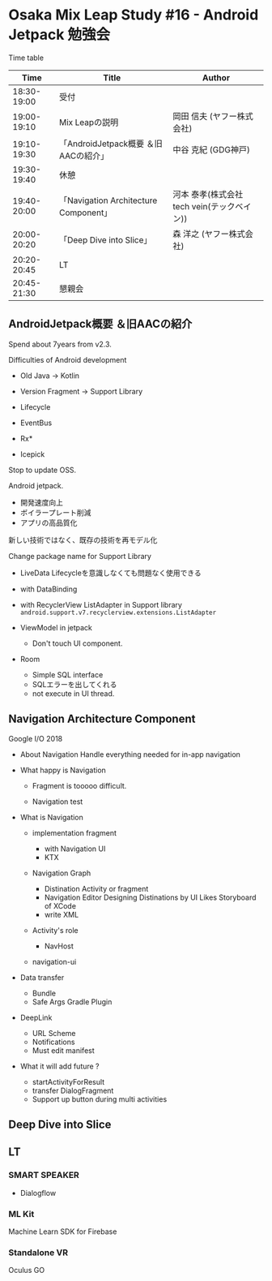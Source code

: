 # Osaka Mix Leap Study #16 - Android Jetpack 勉強会


Time table

|Time|Title|Author|
|--|--|---|
|18:30-19:00|受付||
|19:00-19:10|Mix Leapの説明|岡田 信夫 (ヤフー株式会社)
|19:10-19:30|「AndroidJetpack概要 ＆旧AACの紹介」|中谷 克紀 (GDG神戸)|
|19:30-19:40|休憩	||
|19:40-20:00|「Navigation Architecture Component」|河本 泰孝(株式会社tech vein(テックベイン))|
|20:00-20:20|「Deep Dive into Slice」|森 洋之 (ヤフー株式会社)|
|20:20-20:45|LT||
|20:45-21:30|懇親会|||


## AndroidJetpack概要 ＆旧AACの紹介
Spend about 7years from v2.3.

Difficulties of Android development
* Old Java
-> Kotlin

* Version Fragment
-> Support Library

* Lifecycle
 * EventBus
 * Rx*
 * Icepick

Stop to update OSS.

Android jetpack.


* 開発速度向上
* ボイラープレート削減
* アプリの高品質化

新しい技術ではなく、既存の技術を再モデル化

Change package name for Support Library

* LiveData
Lifecycleを意識しなくても問題なく使用できる

 * with DataBinding
 * with RecyclerView
   ListAdapter in Support library
   `android.support.v7.recyclerview.extensions.ListAdapter`

* ViewModel in jetpack
  * Don't touch UI component.

* Room
  * Simple SQL interface
  * SQLエラーを出してくれる
  * not execute in UI thread.




## Navigation Architecture Component
Google I/O 2018

* About Navigation
Handle everything needed for in-app navigation

* What happy is Navigation

  * Fragment is tooooo difficult.

  * Navigation test

* What is Navigation
  * implementation fragment
    * with Navigation UI
    * KTX
  * Navigation Graph
    * Distination
      Activity or fragment
    * Navigation Editor
      Designing Distinations by UI
      Likes Storyboard of XCode
    * write XML

  * Activity's role
    * NavHost
  * navigation-ui
* Data transfer
  * Bundle
  * Safe Args Gradle Plugin

* DeepLink
  * URL Scheme
  * Notifications
  * Must edit manifest

* What it will add future ?
  * startActivityForResult
  * transfer DialogFragment
  * Support up button during multi activities


## Deep Dive into Slice

## LT
### SMART SPEAKER
* Dialogflow

### ML Kit
Machine Learn SDK for Firebase

### Standalone VR
Oculus GO
